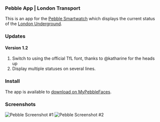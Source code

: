 ### Pebble App | London Transport

This is an app for the [Pebble Smartwatch][1] which displays the current status of the [London Underground][2].

### Updates

#### Version 1.2

1. Switch to using the official TfL font, thanks to @katharine for the heads up
2. Display multiple statuses on several lines.

### Install

The app is available to [download on MyPebbleFaces][3].

### Screenshots

![Pebble Screenshot #1](http://smallstoneapps.s3.amazonaws.com/london-tube/screenshots/london-tube_1-2_01_w.png)  ![Pebble Screenshot #2](http://smallstoneapps.s3.amazonaws.com/london-tube/screenshots/london-tube_1-2_02_w.png)

[1]: http://getpebble.com
[2]: http://tfl.gov.uk
[3]: http://www.mypebblefaces.com/view?fID=5379&aName=matthewtole&pageTitle=London+Tube&auID=5242
